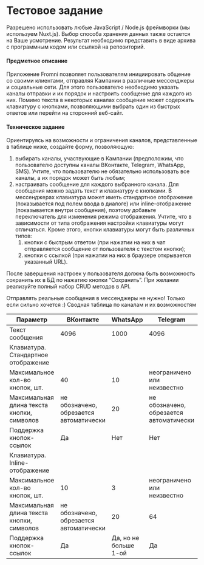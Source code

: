 # Тестовое задание
Разрешено использовать любые JavaScript / Node.js фреймворки (мы используем Nuxt.js). Выбор способа хранения данных также остается на Ваше усмотрение. Результат необходимо представить в виде архива с программным кодом или ссылкой на репозиторий.

#### Предметное описание
Приложение Fromni позволяет пользователям инициировать общение со своими клиентами, отправляя Кампании в различные мессенджеры и социальные сети. Для этого пользователю необходимо указать каналы отправки и их порядок и настроить сообщение для каждого из них. Помимо текста в некоторых каналах сообщение может содержать клавиатуру с кнопками, позволяющими выбрать один из быстрых ответов или перейти на сторонний веб-сайт.

#### Техническое задание
Ориентируясь на возможности и ограничения каналов, представленные в таблице ниже, создайте форму, позволяющую:
1. выбирать каналы, участвующие в Кампании (предположим, что пользователю доступны каналы ВКонтакте, Telegram, WhatsApp, SMS). Учтите, что пользователю не обязательно использовать все каналы, а их порядок может быть любым;
2. настраивать сообщение для каждого выбранного канала. Для сообщения можно задать текст и клавиатуру с кнопками. В мессенджерах клавиатура может иметь стандартное отображение (показывается под полем ввода в диалоге) или inline-отображение (показывается внутри сообщения), поэтому добавьте переключатель для изменения режима отображения. Учтите, что в зависимости от типа отображения настройки клавиатуры могут отличаться. Кроме этого, кнопки клавиатуры могут быть различных типов:
   1. кнопки с быстрым ответом (при нажатии на них в чат отправляется сообщение от пользователя с текстом кнопки);
   2. кнопки с ссылкой (при нажатии на них в браузере открывается указанный URL).


После завершения настроек у пользователя должна быть возможность сохранить их в БД по нажатию кнопки “Сохранить”. При желании реализуйте полный набор CRUD методов в API.

Отправлять реальные сообщения в мессенджеры не нужно! Только если сильно хочется :)
Сводная таблица по каналам и их возможностям

| Параметр                                 | ВКонтакте | WhatsApp | Telegram | SMS       |
| ---------------------------------------- | --------- | -------- | -------- | --------- |
| Текст сообщения                         | 4096      | 1000     | 4096     | -         |
| Клавиатура. Стандартное отображение     |           |          |          |           |
| Максимальное кол-во кнопок, шт.         | 40        | 10       | неограничено или неизвестно | не поддерживается |
| Максимальная длина текста кнопки, символов | не обозначено, обрезается автоматически | 20       | не обозначено, обрезается автоматически | - |
| Поддержка кнопок-ссылок                 | Да        | Нет      | Нет      | -         |
| Клавиатура. Inline-отображение           |           |          |          |           |
| Максимальное кол-во кнопок, шт.         | 10        | 3        | неограничено или неизвестно | не поддерживается |
| Максимальная длина текста кнопки, символов | не обозначено, обрезается автоматически | 20       | 64       | -         |
| Поддержка кнопок-ссылок                 | Да        | Да, но не больше 1-ой | Да       | -         |


